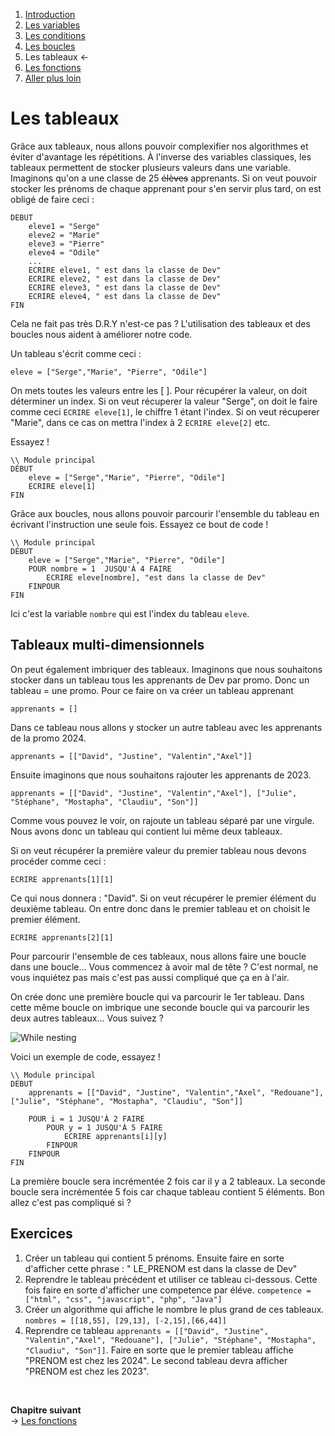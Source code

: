 1. [Introduction](../README.md)
1. [Les variables](./variables.md)
1. [Les conditions](./conditions.md)
1. [Les boucles](./whileAndfor.md)  
1. Les tableaux  ←
1. [Les fonctions](./function.md)
1. [Aller plus loin](./allerplusloin.md)


# Les tableaux

Grâce aux tableaux, nous allons pouvoir complexifier nos algorithmes et éviter d'avantage les répétitions. À l'inverse des variables classiques, les tableaux permettent de stocker plusieurs valeurs dans une variable. Imaginons qu'on a une classe de 25 ~~élèves~~ apprenants. Si on veut pouvoir stocker les prénoms de chaque apprenant pour s'en servir plus tard, on est obligé de faire ceci : 

````
DEBUT
    eleve1 = "Serge"
    eleve2 = "Marie"
    eleve3 = "Pierre"
    eleve4 = "Odile"
    ...
    ECRIRE eleve1, " est dans la classe de Dev"
    ECRIRE eleve2, " est dans la classe de Dev"
    ECRIRE eleve3, " est dans la classe de Dev"
    ECRIRE eleve4, " est dans la classe de Dev"
FIN
````
Cela ne fait pas très D.R.Y n'est-ce pas ? L'utilisation des tableaux et des boucles nous aident à améliorer notre code. 

Un tableau s'écrit comme ceci :
````
eleve = ["Serge","Marie", "Pierre", "Odile"]
````
On mets toutes les valeurs entre les [ ]. Pour récupérer la valeur, on doit déterminer un index. Si on veut récuperer la valeur "Serge", on doit le faire comme ceci ``ECRIRE eleve[1]``, le chiffre 1 étant l'index. Si on veut récuperer "Marie", dans ce cas on mettra l'index à 2 ``ECRIRE eleve[2]`` etc.

Essayez !
````
\\ Module principal
DÉBUT
    eleve = ["Serge","Marie", "Pierre", "Odile"]         
    ECRIRE eleve[1]  
FIN         
````

Grâce aux boucles, nous allons pouvoir parcourir l'ensemble du tableau en écrivant l'instruction une seule fois. Essayez ce bout de code !

````
\\ Module principal
DÉBUT
    eleve = ["Serge","Marie", "Pierre", "Odile"]
    POUR nombre = 1  JUSQU'À 4 FAIRE      
        ECRIRE eleve[nombre], "est dans la classe de Dev"
    FINPOUR 
FIN  
````
Ici c'est la variable ``nombre`` qui est l'index du tableau ``eleve``.


## Tableaux multi-dimensionnels
On peut également imbriquer des tableaux. Imaginons que nous souhaitons stocker dans un tableau tous les apprenants de Dev par promo. Donc un tableau = une promo. Pour ce faire on va créer un tableau apprenant

````
apprenants = []
````

Dans ce tableau nous allons y stocker un autre tableau avec les apprenants de la promo 2024. 

````
apprenants = [["David", "Justine", "Valentin","Axel"]]
````

Ensuite imaginons que nous souhaitons rajouter les apprenants de 2023.

````
apprenants = [["David", "Justine", "Valentin","Axel"], ["Julie", "Stéphane", "Mostapha", "Claudiu", "Son"]]
````
Comme vous pouvez le voir, on rajoute un tableau séparé par une virgule. Nous avons donc un tableau qui contient lui même deux tableaux.

Si on veut récupérer la première valeur du premier tableau nous devons procéder comme ceci : 

````
ECRIRE apprenants[1][1]
````
Ce qui nous donnera : "David". Si on veut récupérer le premier élément du deuxième tableau. On entre donc dans le premier tableau et on choisit le premier élément.

````
ECRIRE apprenants[2][1]
````

Pour parcourir l'ensemble de ces tableaux, nous allons faire une boucle dans une boucle... Vous commencez à avoir mal de tête ? C'est normal, ne vous inquiétez pas mais c'est pas aussi compliqué que ça en à l'air.



On crée donc une première boucle qui va parcourir le 1er tableau. Dans cette même boucle on imbrique une seconde boucle qui va parcourir les deux autres tableaux... Vous suivez ? 


![While nesting](https://media0.giphy.com/media/3oKGztUyVs2DTkhGUM/giphy.gif?cid=ecf05e475bb5e19d706464747717fdda)

Voici un exemple de code, essayez ! 

````
\\ Module principal
DÉBUT
    apprenants = [["David", "Justine", "Valentin","Axel", "Redouane"], ["Julie", "Stéphane", "Mostapha", "Claudiu", "Son"]]
  
    POUR i = 1 JUSQU'À 2 FAIRE
        POUR y = 1 JUSQU'À 5 FAIRE
            ECRIRE apprenants[i][y] 
        FINPOUR 
    FINPOUR
FIN  
````
La première boucle sera incrémentée 2 fois car il y a 2 tableaux.
La seconde boucle sera incrémentée 5 fois car chaque tableau contient 5 éléments. Bon allez c'est pas compliqué si ? 




## Exercices 

1. Créer un tableau qui contient 5 prénoms. Ensuite faire en sorte d'afficher cette phrase  : " LE_PRENOM est dans la classe de Dev"
2. Reprendre le tableau précédent et utiliser ce tableau ci-dessous. Cette fois faire en sorte d'afficher une competence par éléve. 
``competence = ["html", "css", "javascript", "php", "Java"]``
3. Créer un algorithme qui affiche le nombre le plus grand de ces tableaux. ``nombres = [[18,55], [29,13], [-2,15],[66,44]]``
4. Reprendre ce tableau ``apprenants = [["David", "Justine", "Valentin","Axel", "Redouane"], ["Julie", "Stéphane", "Mostapha", "Claudiu", "Son"]]``. Faire en sorte que le premier tableau affiche "PRENOM est chez les 2024". Le second tableau devra afficher "PRENOM est chez les 2023".


&nbsp; 
    
**Chapitre suivant**  
-> [Les fonctions](./function.md)  


